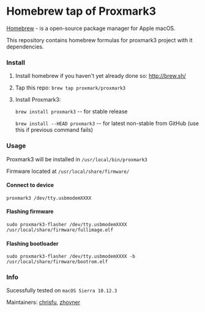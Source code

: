 Homebrew tap of Proxmark3
============

[Homebrew](http://brew.sh) - is a open-source package manager for Apple macOS.

This repository contains homebrew formulas for proxmark3 project with it dependencies.

### Install

1. Install homebrew if you haven't yet already done so: http://brew.sh/

2. Tap this repo: `brew tap proxmark/proxmark3`

3. Install Proxmark3:  

   `brew install proxmark3` --  for stable release  

   `brew install --HEAD proxmark3` -- for latest non-stable from GitHub (use this if previous command fails)

### Usage

Proxmark3 will be installed in `/usr/local/bin/proxmark3`  

Firmware located at `/usr/local/share/firmware/`  

#### Connect to device
`proxmark3 /dev/tty.usbmodemXXXX` 

#### Flashing firmware  
`sudo proxmark3-flasher /dev/tty.usbmodemXXXX /usr/local/share/firmware/fullimage.elf`  

#### Flashing bootloader  
`sudo proxmark3-flasher /dev/tty.usbmodemXXXX -b /usr/local/share/firmware/bootrom.elf`  

### Info

Sucessfully tested on `macOS Sierra 10.12.3` 


Maintainers: [chrisfu](https://github.com/chrisfu), [zhovner](https://github.com/zhovner)

